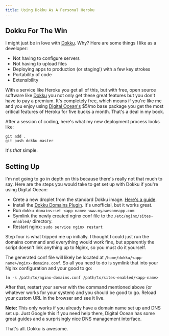 ```yaml
---
title: Using Dokku As A Personal Heroku
---
```


## Dokku For The Win

I might just be in love with [Dokku]. Why? Here are some things I like as a developer:

- Not having to configure servers
- Not having to upload files
- Deploying apps to production (or staging!) with a few key strokes
- Portability of code
- Extensibility

With a service like Heroku you get all of this, but with free, open source software like [Dokku][dokku] you not only get these great features but you don't have to pay a premium. It's completely free, which means if you're like me and you enjoy using [Digital Ocean's][do] $5/mo base package you get the most critical features of Heroku for five bucks a month. That's a deal in my book.

[dokku]: https://github.com/progrium/dokku
[do]: https://www.digitalocean.com/?refcode=9acd82993bac

After a session of coding, here's what my new deployment process looks like:

```
git add .
git push dokku master
```

It's _that_ simple.

## Setting Up

I'm not going to go in depth on this because there's really not that much to say. Here are the steps you would take to get set up with Dokku if you're using Digital Ocean:

- Crete a new droplet from the standard Dokku image. [Here's a guide][guide].
- Install the [Dokku Domains Plugin][domains]. It's unofficial, but it works great.
- Run `dokku domains:set <app-name> www.myawesomeapp.com`
- Symlink the newly created nginx conf file to the `/etc/nginx/sites-enabled/` directory.
- Restart nginx: `sudo service nginx restart`

Step four is what tripped me up initially. I thought I could just run the domains command and everything would work fine, but apparently the script doesn't link anything up to Nginx, so you must do it yourself.

The generated conf file will likely be located at `/home/dokku/<app-name>/nginx-domains.conf`. So all you need to do is symlink that into your Nginx configuration and your good to go:

```
ln -s /path/to/nginx-domains.conf /path/to/sites-enabled/<app-name>
```

After that, restart your server with the command mentioned above (or whatever works for your system) and you should be good to go. Reload your custom URL in the browser and see it live.

**Note:** This only works if you already have a domain name set up and DNS set up. Just Google this if you need help there, Digital Ocean has some great guides and a surprisingly nice DNS management interface.

[guide]: https://www.digitalocean.com/community/tutorials/how-to-use-the-digitalocean-dokku-application
[domains]: https://github.com/wmluke/dokku-domains-plugin

That's all. Dokku is awesome.
